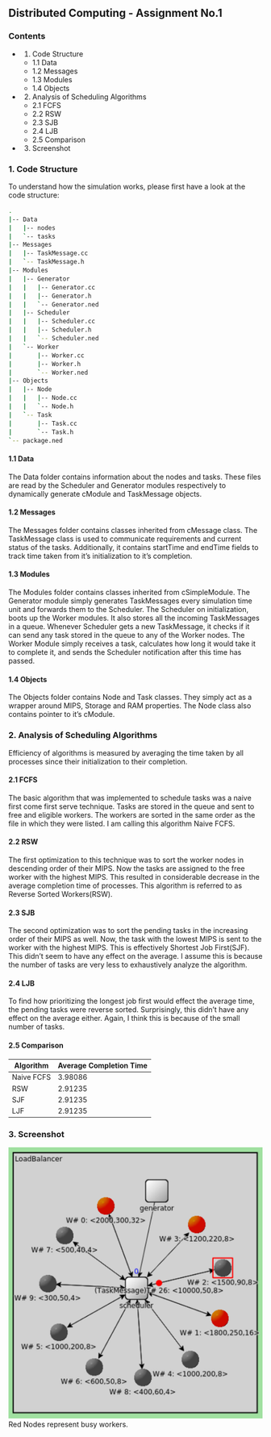 ## Distributed Computing - Assignment No.1

### Contents

- 1. Code Structure
   - 1.1 Data
   - 1.2 Messages
   - 1.3 Modules
   - 1.4 Objects
- 2. Analysis of Scheduling Algorithms
   - 2.1 FCFS
   - 2.2 RSW
   - 2.3 SJB
   - 2.4 LJB
   - 2.5 Comparison
- 3. Screenshot


### 1. Code Structure

To understand how the simulation works, please first have a look at the code
structure:

```bash
.
|-- Data
|   |-- nodes
|   `-- tasks
|-- Messages
|   |-- TaskMessage.cc
|   `-- TaskMessage.h
|-- Modules
|   |-- Generator
|   |   |-- Generator.cc
|   |   |-- Generator.h
|   |   `-- Generator.ned
|   |-- Scheduler
|   |   |-- Scheduler.cc
|   |   |-- Scheduler.h
|   |   `-- Scheduler.ned
|   `-- Worker
|       |-- Worker.cc
|       |-- Worker.h
|       `-- Worker.ned
|-- Objects
|   |-- Node
|   |   |-- Node.cc
|   |   `-- Node.h
|   `-- Task
|       |-- Task.cc
|       `-- Task.h
`-- package.ned
```
#### 1.1 Data

The Data folder contains information about the nodes and tasks. These files
are read by the Scheduler and Generator modules respectively to dynamically
generate cModule and TaskMessage objects.

#### 1.2 Messages

The Messages folder contains classes inherited from cMessage class. The
TaskMessage class is used to communicate requirements and current status of
the tasks. Additionally, it contains startTime and endTime fields to track time
taken from it’s initialization to it’s completion.

#### 1.3 Modules

The Modules folder contains classes inherited from cSimpleModule. The
Generator module simply generates TaskMessages every simulation time unit
and forwards them to the Scheduler.
The Scheduler on initialization, boots up the Worker modules. It also stores
all the incoming TaskMessages in a queue. Whenever Scheduler gets a new
TaskMessage, it checks if it can send any task stored in the queue to any of
the Worker nodes.
The Worker Module simply receives a task, calculates how long it would take it
to complete it, and sends the Scheduler notification after this time has passed.

#### 1.4 Objects

The Objects folder contains Node and Task classes. They simply act as a
wrapper around MIPS, Storage and RAM properties. The Node class also
contains pointer to it’s cModule.

### 2. Analysis of Scheduling Algorithms

Efficiency of algorithms is measured by averaging the time taken by all
processes since their initialization to their completion.

#### 2.1 FCFS

The basic algorithm that was implemented to schedule tasks was a naive first
come first serve technique. Tasks are stored in the queue and sent to free and
eligible workers. The workers are sorted in the same order as the file in which
they were listed. I am calling this algorithm Naive FCFS.


#### 2.2 RSW

The first optimization to this technique was to sort the worker nodes in
descending order of their MIPS. Now the tasks are assigned to the free worker
with the highest MIPS. This resulted in considerable decrease in the average
completion time of processes. This algorithm is referred to as Reverse Sorted
Workers(RSW).

#### 2.3 SJB

The second optimization was to sort the pending tasks in the increasing order
of their MIPS as well. Now, the task with the lowest MIPS is sent to the
worker with the highest MIPS. This is effectively Shortest Job First(SJF).
This didn’t seem to have any effect on the average. I assume this is because
the number of tasks are very less to exhaustively analyze the algorithm.

#### 2.4 LJB

To find how prioritizing the longest job first would effect the average time, the
pending tasks were reverse sorted. Surprisingly, this didn’t have any effect on
the average either. Again, I think this is because of the small number of tasks.

#### 2.5 Comparison

| Algorithm | Average Completion Time |
|-----------|-------------------------|
| Naive FCFS| 3.98086                 |
| RSW       | 2.91235                 |
| SJF       | 2.91235                 |
| LJF       | 2.91235                 |

### 3. Screenshot

![screenshot](https://github.com/imAliAzhar/Load-Balancing-Simulation/blob/master/capture.png)
Red Nodes represent busy workers.

